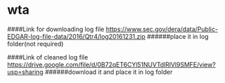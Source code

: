 # wta

####Link for downloading log file
https://www.sec.gov/dera/data/Public-EDGAR-log-file-data/2016/Qtr4/log20161231.zip
######place it in log folder(not required)


####Link of cleaned log file
https://drive.google.com/file/d/0B72qET6CYl51NUVTdlRlVl9SMFE/view?usp=sharing
######download it and place it in log folder